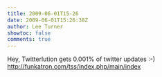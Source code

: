 ```yaml
---
title: 2009-06-01T15-26
date: 2009-06-01T15:26:38Z
author: Lee Turner
showtoc: false
comments: true
---
```


Hey, Twitterlution gets 0.001% of twitter updates :-) http://funkatron.com/tss/index.php/main/index

